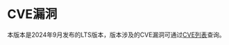 # CVE漏洞<a name="ZH-CN_TOPIC_0289899199"></a>

本版本是2024年9月发布的LTS版本，版本涉及的CVE漏洞可通过[CVE列表](https://opengauss.org/zh/cve)查询。

